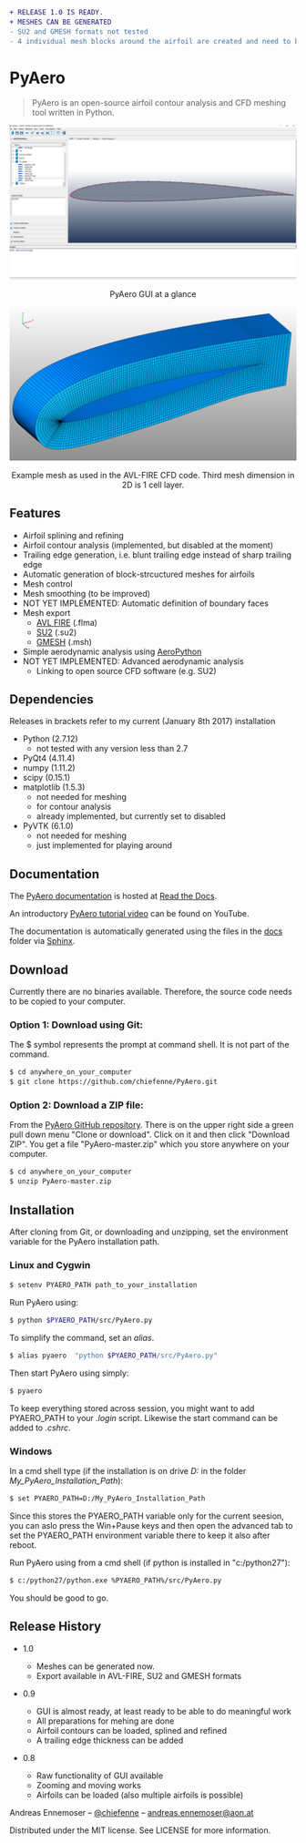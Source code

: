 ```diff
+ RELEASE 1.0 IS READY.
+ MESHES CAN BE GENERATED
- SU2 and GMESH formats not tested
- 4 individual mesh blocks around the airfoil are created and need to be connected (will be fixed soon)
```

# PyAero
> PyAero is an open-source airfoil contour analysis and CFD meshing tool written in Python.

![](docs/images/gui_airfoil.png)
<p align="center">PyAero GUI at a glance</p>

![](docs/images/RG15_mesh_part.png)
<p align="center">Example mesh as used in the AVL-FIRE CFD code. Third mesh dimension in 2D is 1 cell layer.</p>

## Features

 - Airfoil splining and refining
 - Airfoil contour analysis (implemented, but disabled at the moment)
 - Trailing edge generation, i.e. blunt trailing edge instead of sharp trailing edge
 - Automatic generation of block-strcuctured meshes for airfoils
 - Mesh control
 - Mesh smoothing (to be improved)
 - NOT YET IMPLEMENTED: Automatic definition of boundary faces
 - Mesh export
   - [AVL FIRE](http://www.avl.com/fire-m) (.flma)
   - [SU2](http://su2.stanford.edu) (.su2)
   - [GMESH](http://gmsh.info) (.msh)
 - Simple aerodynamic analysis using [AeroPython](http://nbviewer.ipython.org/github/barbagroup/AeroPython/blob/master/lessons/11_Lesson11_vortexSourcePanelMethod.ipynb)
 - NOT YET IMPLEMENTED: Advanced aerodynamic analysis
   - Linking to open source CFD software (e.g. SU2)

## Dependencies

Releases in brackets refer to my current (January 8th 2017) installation

 - Python (2.7.12)
   - not tested with any version less than 2.7
 - PyQt4 (4.11.4)
 - numpy (1.11.2)
 - scipy (0.15.1)
 - matplotlib (1.5.3)
   - not needed for meshing
   - for contour analysis
   - already implemented, but currently set to disabled
 - PyVTK (6.1.0)
   - not needed for meshing
   - just implemented for playing around

## Documentation

The [PyAero documentation](http://pyaero.readthedocs.io/en/latest) is hosted at [Read the Docs](https://readthedocs.org/).

An introductory [PyAero tutorial video](https://www.youtube.com/watch?v=RBrBEyHAAss) can be found on YouTube.

The documentation is automatically generated using the files in the [docs](https://github.com/chiefenne/PyAero/tree/master/docs) folder via [Sphinx](http://www.sphinx-doc.org/en/stable/index.html).

## Download

Currently there are no binaries available. Therefore, the source code needs to be copied to your computer.

### Option 1: Download using Git:
The $ symbol represents the prompt at command shell. It is not part of the command.

```bash
$ cd anywhere_on_your_computer
$ git clone https://github.com/chiefenne/PyAero.git
```

### Option 2: Download a ZIP file:

From the [PyAero GitHub repository](https://github.com/chiefenne/PyAero). There is on the upper right side a green pull down menu "Clone or download". Click on it and then click "Download ZIP". You get a file "PyAero-master.zip" which you store anywhere on your computer.

```bash
$ cd anywhere_on_your_computer
$ unzip PyAero-master.zip
```

## Installation

After cloning from Git, or downloading and unzipping, set the environment variable for the PyAero installation path.

### Linux and Cygwin

```bash
$ setenv PYAERO_PATH path_to_your_installation
```

Run PyAero using:

```bash
$ python $PYAERO_PATH/src/PyAero.py
```

To simplify the command, set an *alias*.

```bash
$ alias pyaero  "python $PYAERO_PATH/src/PyAero.py"
```

Then start PyAero using simply:

```bash
$ pyaero
```

To keep everything stored across session, you might want to add PYAERO_PATH to your *.login* script. Likewise the start command can be added to *.cshrc*.

### Windows

In a cmd shell type (if the installation is on drive *D:* in the folder *My_PyAero_Installation_Path*):

```bash
$ set PYAERO_PATH=D:/My_PyAero_Installation_Path
```

Since this stores the PYAERO_PATH variable only for the current seesion, you can aslo press the Win+Pause keys and then open the advanced tab to set the PYAERO_PATH environment variable there to keep it also after reboot.

Run PyAero using from a cmd shell (if python is installed in "c:/python27"):

```bash
$ c:/python27/python.exe %PYAERO_PATH%/src/PyAero.py
```

You should be good to go.

## Release History

* 1.0
    * Meshes can be generated now.
    * Export available in AVL-FIRE, SU2 and GMESH formats

* 0.9
    * GUI is almost ready, at least ready to be able to do meaningful work
    * All preparations for mehing are done
    * Airfoil contours can be loaded, splined and refined
    * A trailing edge thickness can be added

* 0.8
    * Raw functionality of GUI available
    * Zooming and moving works
    * Airfoils can be loaded (also multiple airfoils is possible)


Andreas Ennemoser – [@chiefenne](https://twitter.com/chiefenne) – andreas.ennemoser@aon.at
 
Distributed under the MIT license. See LICENSE for more information.
